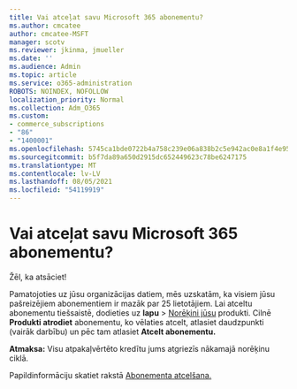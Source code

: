 ```yaml
---
title: Vai atceļat savu Microsoft 365 abonementu?
ms.author: cmcatee
author: cmcatee-MSFT
manager: scotv
ms.reviewer: jkinma, jmueller
ms.date: ''
ms.audience: Admin
ms.topic: article
ms.service: o365-administration
ROBOTS: NOINDEX, NOFOLLOW
localization_priority: Normal
ms.collection: Adm_O365
ms.custom:
- commerce_subscriptions
- "86"
- "1400001"
ms.openlocfilehash: 5745ca1bde0722b4a758c239e06a838b2c5e942ac0e8a1f4e953fcccb978b41e
ms.sourcegitcommit: b5f7da89a650d2915dc652449623c78be6247175
ms.translationtype: MT
ms.contentlocale: lv-LV
ms.lasthandoff: 08/05/2021
ms.locfileid: "54119919"
---
```

# <a name="canceling-your-microsoft-365-subscription"></a>Vai atceļat savu Microsoft 365 abonementu?

Žēl, ka atsāciet!
  
Pamatojoties uz jūsu organizācijas datiem, mēs uzskatām, ka visiem jūsu pašreizējiem abonementiem ir mazāk par 25 lietotājiem. Lai atceltu abonementu tiešsaistē, dodieties uz **lapu** \> [Norēķini jūsu](https://go.microsoft.com/fwlink/p/?linkid=842054) produkti. Cilnē **Produkti atrodiet** abonementu, ko vēlaties atcelt, atlasiet daudzpunkti (vairāk darbību) un pēc tam atlasiet **Atcelt abonementu.**
  
**Atmaksa:** Visu atpakaļvērtēto kredītu jums atgriezīs nākamajā norēķinu ciklā.

Papildinformāciju skatiet rakstā [Abonementa atcelšana.](/microsoft-365/commerce/subscriptions/cancel-your-subscription)